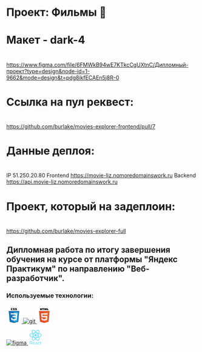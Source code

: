 # Проект: Фильмы 🎥

# Макет - dark-4 <h1>
https://www.figma.com/file/6FMWkB94wE7KTkcCgUXtnC/Дипломный-проект?type=design&node-id=1-9662&mode=design&t=pdg8ikfECAEn5j8R-0

# Ссылка на пул реквест:  <h1>
https://github.com/burlake/movies-explorer-frontend/pull/7

# Данные деплоя: <h1>
IP  51.250.20.80
Frontend  https://movie-liz.nomoredomainswork.ru
Backend  https://api.movie-liz.nomoredomainswork.ru

# Проект, который на задеплоин:  <h1>
https://github.com/burlake/movies-explorer-full

## Дипломная работа по итогу завершения обучения на курсе от платформы "Яндекс Практикум" по направлению "Веб-разработчик".</h2>
### Используемые технологии:<h3>
<p align="left"> <a href="https://www.w3schools.com/css/" target="_blank" rel="noreferrer"> <img src="https://raw.githubusercontent.com/devicons/devicon/master/icons/css3/css3-original-wordmark.svg" alt="css3" width="40" height="40"/> </a> <a href="https://git-scm.com/" target="_blank" rel="noreferrer"> <img src="https://www.vectorlogo.zone/logos/git-scm/git-scm-icon.svg" alt="git" width="40" height="40"/> </a> <a href="https://www.w3.org/html/" target="_blank" rel="noreferrer"> <img src="https://raw.githubusercontent.com/devicons/devicon/master/icons/html5/html5-original-wordmark.svg" alt="html5" width="40" height="40"/> </a> </p>
<p align="left"> <a href="https://www.figma.com/" target="_blank" rel="noreferrer"> <img src="https://www.vectorlogo.zone/logos/figma/figma-icon.svg" alt="figma" width="40" height="40"/> </a>
<a href="https://reactjs.org/"><img src="https://raw.githubusercontent.com/devicons/devicon/master/icons/react/react-original-wordmark.svg" height="40px" width="40px" /></a>
</p>
